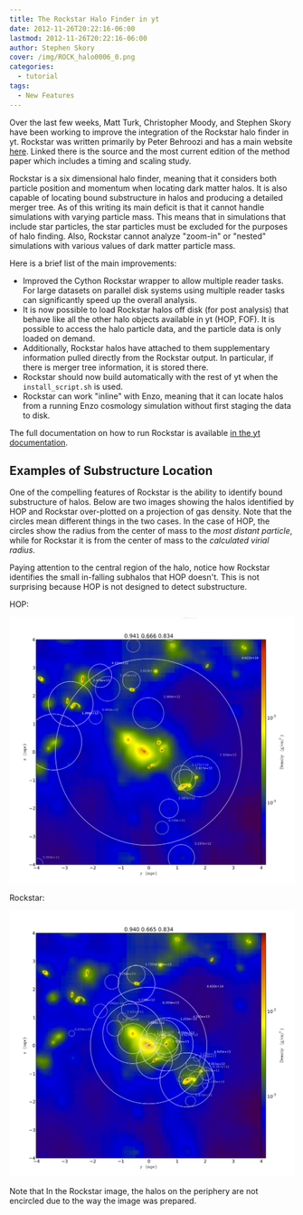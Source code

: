 ```yaml
---
title: The Rockstar Halo Finder in yt
date: 2012-11-26T20:22:16-06:00
lastmod: 2012-11-26T20:22:16-06:00
author: Stephen Skory
cover: /img/ROCK_halo0006_0.png
categories:
  - tutorial
tags:
  - New Features
---
```


Over the last few weeks, Matt Turk, Christopher Moody, and Stephen Skory
have been working to improve the integration of the Rockstar halo finder
in yt. Rockstar was written primarily by Peter Behroozi and has a main
website [here](http://code.google.com/p/rockstar/). Linked there is the
source and the most current edition of the method paper which includes a
timing and scaling study.

Rockstar is a six dimensional halo finder, meaning that it considers
both particle position and momentum when locating dark matter halos. It
is also capable of locating bound substructure in halos and producing a
detailed merger tree. As of this writing its main deficit is that it
cannot handle simulations with varying particle mass. This means that in
simulations that include star particles, the star particles must be
excluded for the purposes of halo finding. Also, Rockstar cannot analyze
\"zoom-in\" or \"nested\" simulations with various values of dark matter
particle mass.

Here is a brief list of the main improvements:

 -   Improved the Cython Rockstar wrapper to allow multiple reader
     tasks. For large datasets on parallel disk systems using multiple
     reader tasks can significantly speed up the overall analysis.
 -   It is now possible to load Rockstar halos off disk (for post
     analysis) that behave like all the other halo objects available in
     yt (HOP, FOF). It is possible to access the halo particle data,
     and the particle data is only loaded on demand.
 -   Additionally, Rockstar halos have attached to them supplementary
     information pulled directly from the Rockstar output. In
     particular, if there is merger tree information, it is stored
     there.
 -   Rockstar should now build automatically with the rest of yt when
     the `install_script.sh` is used.
 -   Rockstar can work \"inline\" with Enzo, meaning that it can locate
     halos from a running Enzo cosmology simulation without first
     staging the data to disk.

The full documentation on how to run Rockstar is available [in the yt
documentation](http://yt-project.org/doc/analysis_modules/running_halofinder.html#rockstar-halo-finding).

## Examples of Substructure Location

One of the compelling features of Rockstar is the ability to identify
bound substructure of halos. Below are two images showing the halos
identified by HOP and Rockstar over-plotted on a projection of gas
density. Note that the circles mean different things in the two cases.
In the case of HOP, the circles show the radius from the center of mass
to the *most distant particle*, while for Rockstar it is from the center
of mass to the *calculated virial radius*.

Paying attention to the central region of the halo, notice how Rockstar
identifies the small in-falling subhalos that HOP doesn\'t. This is not
surprising because HOP is not designed to detect substructure.

HOP:

![HOP Output](/img/HOP_halo0002_0.png)

Rockstar:

![Rockstar Output](/img/ROCK_halo0006_0.png)

Note that In the Rockstar image, the halos on the periphery are not
encircled due to the way the image was prepared.
